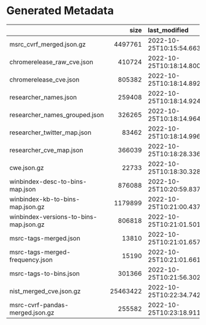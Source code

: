 # Generated Metadata

|                                        |     size | last_modified              |   count |    gen_time | skip_book   | sources                                                                                                   | key_index   |   swap_axes |   normalize |
|:---------------------------------------|---------:|:---------------------------|--------:|------------:|:------------|:----------------------------------------------------------------------------------------------------------|:------------|------------:|------------:|
| msrc_cvrf_merged.json.gz               |  4497761 | 2022-10-25T10:15:54.663566 |      79 |  70.5021    | True        | ['https://api.msrc.microsoft.com/']                                                                       | nan         |         nan |         nan |
| chromerelease_raw_cve.json             |   410724 | 2022-10-25T10:18:14.800676 |    2309 | 137.917     | False       | ['https://chromereleases.googleblog.com']                                                                 |             |           1 |           0 |
| chromerelease_cve.json                 |   805382 | 2022-10-25T10:18:14.892677 |    2309 |   0.0910883 | False       | ['https://chromereleases.googleblog.com']                                                                 | cve_id      |           0 |           1 |
| researcher_names.json                  |   259408 | 2022-10-25T10:18:14.924677 |    3190 |   0.0235794 | False       | ['https://chromereleases.googleblog.com', 'https://api.msrc.microsoft.com/']                              |             |           0 |           0 |
| researcher_names_grouped.json          |   326265 | 2022-10-25T10:18:14.964677 |    1862 |   0.0389359 | False       | ['https://chromereleases.googleblog.com', 'https://api.msrc.microsoft.com/']                              |             |           1 |           1 |
| researcher_twitter_map.json            |    83462 | 2022-10-25T10:18:14.996678 |    1862 |   0.0289409 | False       | ['https://chromereleases.googleblog.com', 'https://api.msrc.microsoft.com/']                              |             |           1 |           0 |
| researcher_cve_map.json                |   366039 | 2022-10-25T10:18:28.336784 |    1862 |  13.3402    | False       | ['https://chromereleases.googleblog.com', 'https://api.msrc.microsoft.com/']                              |             |           0 |           0 |
| cwe.json.gz                            |    22733 | 2022-10-25T10:18:30.328799 |    1402 |   1.99442   | False       | ['https://cwe.mitre.org/data/xml/cwec_latest.xml.zip']                                                    |             |           1 |           0 |
| winbindex-desc-to-bins-map.json        |   876088 | 2022-10-25T10:20:59.837984 |    9061 | 151.193     | False       | ['https://github.com/m417z/winbindex/archive/refs/heads/gh-pages.zip']                                    |             |           1 |           1 |
| winbindex-kb-to-bins-map.json.gz       |  1179899 | 2022-10-25T10:21:00.437989 |     656 | 151.193     | False       | ['https://github.com/m417z/winbindex/archive/refs/heads/gh-pages.zip']                                    |             |           1 |           1 |
| winbindex-versions-to-bins-map.json.gz |   806818 | 2022-10-25T10:21:01.501997 |    5475 | 151.193     | False       | ['https://github.com/m417z/winbindex/archive/refs/heads/gh-pages.zip']                                    |             |           1 |           1 |
| msrc-tags-merged.json                  |    13810 | 2022-10-25T10:21:01.657998 |     431 |   0.0176885 | False       | ['https://api.msrc.microsoft.com/']                                                                       |             |           0 |           0 |
| msrc-tags-merged-frequency.json        |    15190 | 2022-10-25T10:21:01.661998 |     431 |   0.0176885 | False       | ['https://api.msrc.microsoft.com/']                                                                       |             |           1 |           1 |
| msrc-tags-to-bins.json                 |   301366 | 2022-10-25T10:21:56.302403 |     431 |  54.6389    | False       | ['https://github.com/m417z/winbindex/archive/refs/heads/gh-pages.zip', 'https://api.msrc.microsoft.com/'] |             |           1 |           1 |
| nist_merged_cve.json.gz                | 25463422 | 2022-10-25T10:22:34.742709 |       7 |  39.1781    | True        | ['https://nvd.nist.gov/feeds/json/cve/1.1/']                                                              | nan         |         nan |         nan |
| msrc-cvrf-pandas-merged.json.gz        |   255582 | 2022-10-25T10:23:18.911061 |       7 |  23.907     | False       | ['https://api.msrc.microsoft.com/']                                                                       |             |           0 |           0 |